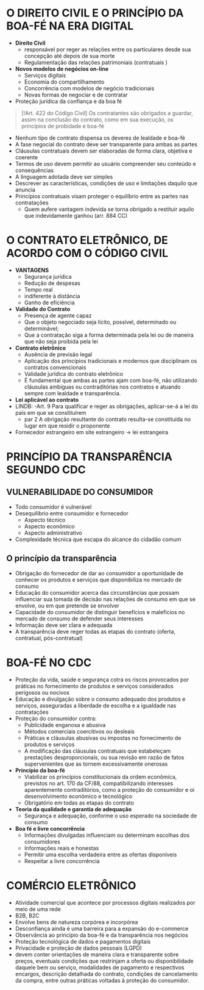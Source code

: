 # O DIREITO CIVIL E O PRINCÍPIO DA BOA-FÉ NA ERA DIGITAL

- **Direito Civil** 
	- responsável por reger as relações entre os particulares desde sua concepção até depois de sua morte
	- Regulamentação das relações patrimoniais (contratuais )
- **Novos modelos de negócios on-line**
	- Serviços digitais
	- Economia do compartilhamento
	- Concorrência com modelos de negócio tradicionais
	- Novas formas de negociar e de contratar
- Proteção jurídica da confiança e da boa fé 

>[!Art. 422 do Código Civil]
>Os contratantes são obrigados a guardar, assim na conclusão do contrato, como em sua execução, os princípios de probidade e boa-fé


- Nenhum tipo de contrato dispensa os deveres de lealdade e boa-fé
- A fase negocial do contrato deve ser transparente para ambas as partes 
- Cláusulas contratuais devem ser elaboradas de forma clara, objetiva e coerente 
- Termos de uso devem permitir ao usuário  compreender seu conteúdo e consequências 
- A linguagem adotada deve ser simples
- Descrever as características, condições de uso e limitações daquilo que anuncia
- Princípios contratuais visam proteger o equilíbrio entre as partes nas contratações
	- Quem aufere vantagem indevida se torna obrigado a restituir aquilo que indevidamente ganhou (arr. 884 CC)

# O CONTRATO ELETRÔNICO, DE ACORDO COM O CÓDIGO CIVIL

- **VANTAGENS**
	- Segurança jurídica
	- Redução de despesas
	- Tempo real
	- indiferente à distância 
	- Ganho de eficiência
- **Validade do Contrato**
	- Presença de agente capaz
	- Que o objeto negociado seja lícito, possível, determinado ou determinável;
	- Que a contratação siga a forma determinada pela lei ou de maneira que não seja proibida pela lei
- **Contrato eletrônico**
	- Ausência de previsão legal
	- Aplicação dos princípios tradicionais e modernos que disciplinam os contratos convencionais
	- Validade jurídica do contrato eletrônico
	- É fundamental que ambas as partes ajam com boa-fé, não utilizando cláusulas ambíguas ou contraditórias nos contratos e atuando sempre com lealdade e transparência.
- **Lei aplicável ao contrato**
- LINDB:
	-Art. 9 Para qualificar e reger as obrigações, aplicar-se-á a lei do país em que se constituírem 
	- par 2 A obrigação resultante do contrato resulta-se constituída no lugar em que residir o proponente
- Fornecedor estrangeiro em site estrangeiro -> lei estrangeira

# PRINCÍPIO DA TRANSPARÊNCIA SEGUNDO CDC

## VULNERABILIDADE DO CONSUMIDOR
- Todo consumidor é vulnerável
- Desequilíbrio entre consumidor e fornecedor
	- Aspecto técnico
	- Aspecto econômico 
	- Aspecto administrativo
- Complexidade técnica que escapa do alcance do cidadão comum

## O princípio da transparência
- Obrigação do fornecedor de dar ao consumidor a oportunidade de conhecer os produtos e serviços que disponibiliza no mercado de consumo
- Educação do consumidor acerca das circunstâncias que possam influenciar sua tomada de decisão nas relações de consumo em que se envolve, ou em que pretende se envolver
- Capacidade do consumidor de distinguir benefícios e malefícios no mercado de consumo de defender seus interesses
- Informação deve ser clara e adequada 
- A transparência deve reger todas as etapas do contrato (oferta, contratual, pós-contratual)

# BOA-FÉ NO CDC

- Proteção da vida, saúde e segurança cotra os riscos provocados por práticas no fornecimento de produtos e serviços considerados perigosos ou nocivos
- Educação e divulgação sobre o consumo adequado dos produtos e serviços, asseguradas a liberdade de escolha e a igualdade nas contratações
- Proteção do consumidor contra:
	- Publicidade enganosa e abusiva
	- Métodos comerciais coercitivos ou desleais
	- Práticas e cláusulas abusivas ou impostas no fornecimento de produtos e serviços
	- A modificação das cláusulas contratuais que estabeleçam prestações desproporcionais, ou sua revisão em razão de fatos supervenientes que as tornem excessivamente onerosas
- **Princípio da boa-fé**
	- Viabilizar os princípios constitucionais da ordem econômica, previstos no art. 170 da CF/88, compatibilizando interesses aparentemente contraditórios, como a proteção do consumidor e oi desenvolvimento econômico e tecnológico
	- Obrigatório em todas as etapas do contrato
- **Teoria da qualidade e garantia de adequação**
	- Segurança e adequação, conforme o uso esperado na sociedade de consumo
- **Boa fé e livre concorrência**
	- Informações divulgadas influenciam ou determinam escolhas dos consumidores 
	- Informações reais e honestas
	- Permitir uma escolha verdadeira entre as ofertas disponíveis 
	- Respeitar a livre concorrência

# COMÉRCIO ELETRÔNICO

- Atividade comercial que acontece por processos digitais realizados por meio de uma rede
- B2B, B2C
- Envolve bens de natureza corpórea e incorpórea
- Desconfiança ainda é uma barreira para a expansão do e-commerce
- Observância ao princípio da boa-fé e da transparência nos negócios
- Proteção tecnológica de dados e pagamentos digitais
- Privacidade e proteção de dados pessoais (LGPD)
- devem conter orientações de maneira clara e transparente sobre preços, eventuais condições que restrinjam a oferta ou disponibilidade daquele bem ou serviço, modalidades de pagamento e respectivos encargos, descrição detalhada do contrato, condições de cancelamento da compra, entre outras práticas voltadas à proteção do consumidor.